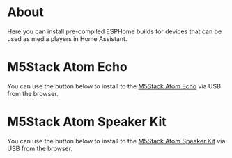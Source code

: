 # About

Here you can install pre-compiled ESPHome builds for devices that can be used as media players in Home Assistant.

# M5Stack Atom Echo

You can use the button below to install to the [M5Stack Atom Echo](https://www.aliexpress.com/item/1005003299332198.html?aff_platform=portals-tool&sk=_A8G2YF&aff_trace_key=90326d2a90444b4887632f62dd533ce4-1654058373639-07963-_A8G2YF&terminal_id=c5517a8c9bb44b4fb32147398fbc2576&aff_fcid=90326d2a90444b4887632f62dd533ce4-1654058373639-07963-_A8G2YF&tt=CPS_NORMAL&aff_fsk=_A8G2YF) via USB from the browser.

<esp-web-install-button manifest="./m5stack-atom-echo-manifest.json"></esp-web-install-button>


# M5Stack Atom Speaker Kit

You can use the button below to install to the [M5Stack Atom Speaker Kit](https://www.aliexpress.com/item/1005003297368240.html?aff_platform=portals-tool&sk=_A8G2YF&aff_trace_key=90326d2a90444b4887632f62dd533ce4-1654058373639-07963-_A8G2YF&terminal_id=c5517a8c9bb44b4fb32147398fbc2576&aff_fcid=90326d2a90444b4887632f62dd533ce4-1654058373639-07963-_A8G2YF&tt=CPS_NORMAL&aff_fsk=_A8G2YF) via USB from the browser.

<esp-web-install-button manifest="./m5stack-atom-speaker-kit-manifest.json"></esp-web-install-button>



<script type="module" src="https://unpkg.com/esp-web-tools@5.2.0/dist/web/install-button.js?module"></script>
